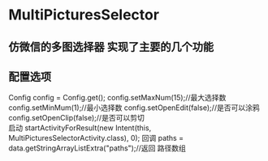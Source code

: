 # MultiPicturesSelector
## 仿微信的多图选择器 实现了主要的几个功能 

## 配置选项  
 Config config = Config.get();
 config.setMaxNum(15);//最大选择数
 config.setMinMum(1);//最小选择数
 config.setOpenEdit(false);//是否可以涂鸦
 config.setOpenClip(false);//是否可以剪切          
 启动 startActivityForResult(new Intent(this, MultiPicturesSelectorActivity.class), 0);
 回调   paths = data.getStringArrayListExtra("paths");//返回 路径数组

